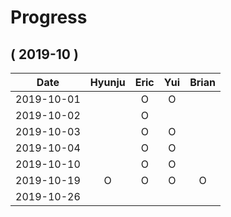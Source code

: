 # Progress

## ( 2019-10 )
| Date       | Hyunju | Eric | Yui | Brian |
| :-:        |:-:     |:-:   |:-:  |:-:    |
| 2019-10-01 |        |O     |O    |       |
| 2019-10-02 |        |O     |     |       |
| 2019-10-03 |        |O     |O    |       |
| 2019-10-04 |        |O     |O    |       |
| 2019-10-10 |        |O     |O    |       |
| 2019-10-19 |O       |O     |O    |O      |
| 2019-10-26 |        |      |     |       |
